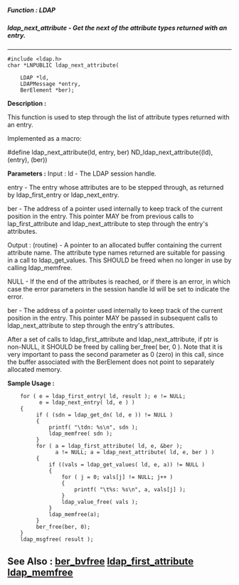##### Function : LDAP
##### ldap_next_attribute - Get the next of the attribute types returned with an entry.
---
```
#include <ldap.h>
char *LNPUBLIC ldap_next_attribute(

	LDAP *ld,
	LDAPMessage *entry,
	BerElement *ber);
```
**Description :**

This function is used to step through the list of attribute types returned with 
an entry.

Implemented as a macro:

#define ldap_next_attribute(ld, entry, ber) ND_ldap_next_attribute((ld), 
(entry), (ber))

**Parameters :**
Input :
ld  -  The LDAP session handle.

entry  -  The entry whose attributes are to be stepped through, as returned by ldap_first_entry or ldap_next_entry.

ber  -  The address of a pointer used internally to keep track of the current position in the entry.   This pointer MAY be from previous calls to lap_first_attribute and ldap_next_attribute to step through the entry's attributes.  

Output :
(routine)  -  A pointer to an allocated buffer containing the current attribute name. The attribute type names returned are suitable for passing in a call to ldap_get_values.  This SHOULD be freed when no longer in use by calling ldap_memfree.

NULL  - If the end of the attributes is reached, or if there is an error, in which case the error parameters in the session handle ld will be set to indicate the error.


ber  -  The address of a pointer used internally to keep track of the current position in the entry.   This pointer MAY be passed in subsequent calls to ldap_next_attribute to step through the entry's attributes.  

After a set of calls to ldap_first_attribute and ldap_next_attribute, if ptr is non-NULL, it SHOULD be freed by calling ber_free( ber, 0 ).  Note that it is very important to pass the second parameter as 0 (zero) in this call, since the buffer associated
with the BerElement does not point to separately allocated memory.


**Sample Usage :**
```
    for ( e = ldap_first_entry( ld, result ); e != NULL;
          e = ldap_next_entry( ld, e ) )
    {
         if ( (sdn = ldap_get_dn( ld, e )) != NULL )
         {
             printf( "\tdn: %s\n", sdn );
             ldap_memfree( sdn );
         }
         for ( a = ldap_first_attribute( ld, e, &ber );
               a != NULL; a = ldap_next_attribute( ld, e, ber ) )
         {
             if ((vals = ldap_get_values( ld, e, a)) != NULL )
             {
                 for ( j = 0; vals[j] != NULL; j++ )
                 {
                     printf( "\t%s: %s\n", a, vals[j] );
                 }
                 ldap_value_free( vals );
             }
             ldap_memfree(a);
         }
         ber_free(ber, 0);
    }
    ldap_msgfree( result );

```
**See Also :**
[ber_bvfree](/reference/Func/ber_bvfree)
[ldap_first_attribute](/reference/Func/ldap_first_attribute)
[ldap_memfree](/reference/Func/ldap_memfree)
---
